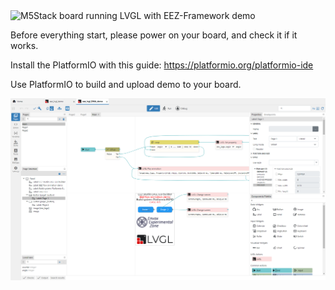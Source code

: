 <img src="./Nscreen32-lvgl-eez.png" width="400" alt="M5Stack board running LVGL with EEZ-Framework demo" title="M5Stack board running LVGL with EEZ-Framework demo"/>

Before everything start, please power on your board, and check it if it works.

Install the PlatformIO with this guide: https://platformio.org/platformio-ide

Use PlatformIO to build and upload demo to your board.

<img src="./studio.png" width="800" alt="M5Stack DMA project opened inside the EEZ Studio" title="M5Stack DMA project opened inside EEZ Studio"/>

